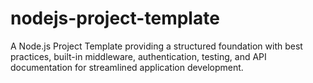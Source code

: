 # nodejs-project-template
A Node.js Project Template providing a structured foundation with best practices, built-in middleware, authentication, testing, and API documentation for streamlined application development.
